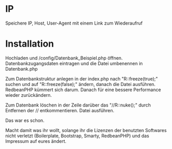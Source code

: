 IP
==

Speichere IP, Host, User-Agent mit einem Link zum Wiederaufruf

Installation
===

Hochladen und /config/Datenbank_Beispiel.php öffnen.
Datenbankzugangsdaten eintragen und die Datei umbenennen in Datenbank.php

Zum Datenbankstruktur anlegen in der index.php nach
"R::freeze(true);" suchen und auf "R::freeze(false);" ändern, danach die Datei ausführen. RedbeanPHP kümmert sich darum.
Danach für eine bessere Performance wieder zurückändern.

Zum Datenbank löschen in der Zeile darüber das "//R::nuke();" durch Entfernen der // entkommentieren. Datei ausführen.

Das war es schon.

Macht damit was ihr wollt, solange ihr die Lizenzen der benutzten Softwares nicht verletzt (Boilerplate, Bootstrap, Smarty, RedbeanPHP) und das Impressum auf eures ändert.
